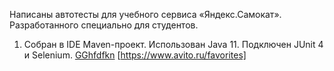 Написаны автотесты для учебного сервиса «Яндекс.Самокат». Разработанного специально для студентов.
1. Собран в IDE Maven-проект. Использован Java 11. Подключен JUnit 4 и Selenium.
[GGhfdfkn](https://docs.google.com/document/d/1_lASIUf4-JLMBMM-80-pK3svIJQRKv9PERcUZAibYSM/edit?pli=1)
[https://www.avito.ru/favorites]
